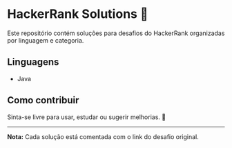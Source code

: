# HackerRank Solutions 🚀

Este repositório contém soluções para desafios do HackerRank organizadas por linguagem e categoria.

## Linguagens

- Java


## Como contribuir

Sinta-se livre para usar, estudar ou sugerir melhorias. 🤝

---

**Nota:** Cada solução está comentada com o link do desafio original.

